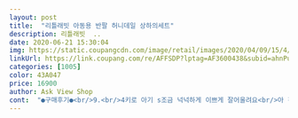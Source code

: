 ```yaml
---
layout: post 
title:  "리틀래빗 아동용 반팔 허니데일 상하의세트" 
description: 리틀래빗  ..
date: 2020-06-21 15:30:04 
img: https://static.coupangcdn.com/image/retail/images/2020/04/09/15/4/57f40f31-c529-4f6e-8870-72cb896e6e3a.jpg 
linkUrl: https://link.coupang.com/re/AFFSDP?lptag=AF3600438&subid=ahnPublicAsk&pageKey=1459725995&itemId=2511710568&vendorItemId=70504750174&traceid=V0-113-31a170a2a15ae2b5 
categories: [1005] 
color: 43A047 
price: 16900 
author: Ask View Shop 
cont:  "●구매후기●<br/>9.<br/>4키로 아기 s조금 넉넉하게 이쁘게 잘어울려요<br/>아 진짜 너무귀여워요ㅜㅜ<br/>이건 두번사야해<br/>" 
---
```

